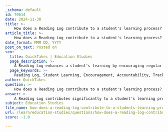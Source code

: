 ```yaml
---
_schema: default
id: 70614
date: 2024-11-30
title: >-
    How does a Reading Log contribute to a student's learning process?
article_title: >-
    How does a Reading Log contribute to a student's learning process?
date_format: MMM DD, YYYY
post_on_text: Posted on
seo:
  title: QuickTakes | Education Studies
  page_description: >-
    A Reading Log enhances a student's learning by encouraging regular reading, promoting accountability, tracking progress, fostering responsibility, enhancing comprehension skills, promoting a love for reading, and contributing to cognitive development.
  page_keywords: >-
    Reading Log, Student Learning, Encouragement, Accountability, Tracking Progress, Responsibility, Comprehension Skills, Love of Reading, Cognitive Development, Literacy Development
author: QuickTakes
question: >-
    How does a Reading Log contribute to a student's learning process?
answer: >-
    A Reading Log contributes significantly to a student's learning process in several ways:\n\n1. **Encouragement of Reading**: Reading logs serve as a reminder for students to engage in reading regularly. By tracking what they read, students are more likely to develop a consistent reading habit, which is essential for literacy development.\n\n2. **Accountability**: When students know they will be held accountable for their reading through a log, they tend to put more effort into the reading process. This accountability can motivate them to read more carefully and thoughtfully, enhancing their comprehension skills.\n\n3. **Tracking Progress**: Reading logs allow both students and teachers to monitor reading volume and progress over time. This tracking can help identify areas where a student may need additional support or encouragement, particularly in developing fluency and comprehension.\n\n4. **Fostering Responsibility and Character**: Maintaining a reading log cultivates a sense of responsibility in students. They learn to set personal reading goals and reflect on their reading experiences, which can contribute to their overall character development.\n\n5. **Enhancing Comprehension Skills**: Reading logs can be designed to include questions or prompts that encourage students to think critically about what they read. This practice can improve their ability to identify main ideas, make inferences, and understand complex texts.\n\n6. **Promoting a Love of Reading**: By encouraging students to explore various genres and reflect on their reading, logs can help foster a genuine interest in reading. This love for reading is crucial for lifelong learning and personal growth.\n\n7. **Cognitive Development**: Regular reading, as encouraged by the use of reading logs, is linked to improved cognitive skills. Studies have shown that students who read frequently score higher in literacy tests, which include vocabulary and grammar assessments.\n\nIn summary, reading logs are a valuable tool in the educational process, promoting not only reading habits but also critical thinking, comprehension, and a love for literature among students.
subject: Education Studies
file_name: how-does-a-reading-log-contribute-to-a-students-learning-process.md
url: /learn/education-studies/questions/how-does-a-reading-log-contribute-to-a-students-learning-process
score: -1.0

---
```


&nbsp;